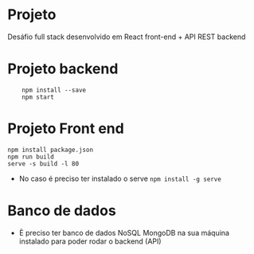 # Projeto

Desáfio full stack desenvolvido em React front-end + API REST backend 

# Projeto backend

```
    npm install --save
    npm start
```

# Projeto Front end

```
npm install package.json
npm run build
serve -s build -l 80
```

- No caso é preciso ter instalado o serve `npm install -g serve`

# Banco de dados

- È preciso ter banco de dados NoSQL MongoDB na sua máquina instalado para poder rodar o backend (API)
